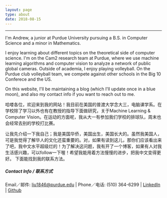 ```yaml
---
layout: page
type: about
date: 2018-08-15
---
```


<!--Add photo here-->

---
I'm Andrew, a junior at Purdue University pursuing a B.S. in Computer Science and a minor in Mathematics.

I enjoy learning about different topics on the theoretical side of computer science. I'm on the Cam2 research team at Purdue, where we use machine learning algorithms and computer vision to analyze a network of public global cameras. Outside of academia, I enjoy playing volleyball. On the Purdue club volleyball team, we compete against other schools in the Big 10 Conferece and the US.

On this website, I'll be maintaining a blog (which I'll update once in a blue moon), and also my contact info if you want to reach out to me.

哈喽各位，欢迎来到我的网站！我目前在美国的普渡大学念大三，电脑课学系。在学校除了学习以外也有在教授的指导下面做研究，关于Machine Learning & Computer Vision。在运动的方面呢，我从大一有参加我们学校的排球队，周末也会经常去别的学校打比赛。

让我先介绍一下我自己；我是美国华侨，美国出生，美国长大的。虽然我美国人，可是我觉得了解华人的文化还蛮重要的。对，如果有读到这儿，那你们应该看出来了吧，我中文水平超级烂的！为了解决这问题，我有开了一个博客，如果有人对我生活感兴趣，可以follow一下喔！希望我能用着方法慢慢的进步，把我中文变得更好。
下面能找到我的联系方法。
##### Contact Info / 联系方式
 Email／邮件: liu1846@purdue.edu | Phone／电话: (510) 364-6299 | [LinkedIn](https://www.linkedin.com/in/liu-xin-andrew/) | [Github](https://github.com/Liu-Xin)
